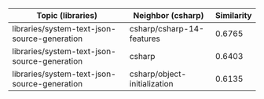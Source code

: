 | Topic (libraries) | Neighbor (csharp) | Similarity |
|-------------|-------------------|------------|
| libraries/system-text-json-source-generation | csharp/csharp-14-features | 0.6765 |
| libraries/system-text-json-source-generation | csharp | 0.6403 |
| libraries/system-text-json-source-generation | csharp/object-initialization | 0.6135 |
